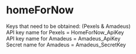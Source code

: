 # homeForNow

Keys that need to be obtained: (Pexels & Amadeus)  
API key name for Pexels = HomeForNow_ApiKey  
API key name for Amadeus = Amadeus_ApiKey  
Secret name for Amadeus = Amadeus_SecretKey  
